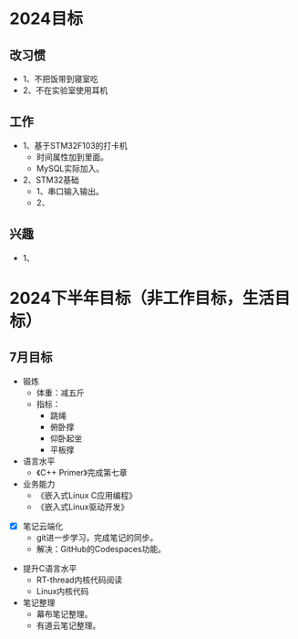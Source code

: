 # 2024目标
## 改习惯
- 1、不把饭带到寝室吃
- 2、不在实验室使用耳机
## 工作
- 1、基于STM32F103的打卡机
  - 时间属性加到里面。
  - MySQL实际加入。
- 2、STM32基础
  - 1、串口输入输出。
  - 2、
## 兴趣
- 1、

# 2024下半年目标（非工作目标，生活目标）

## 7月目标
- 锻炼
  - 体重：减五斤
  - 指标：
    - 跳绳
    - 俯卧撑
    - 仰卧起坐
    - 平板撑
- 语言水平
  - 《C++ Primer》完成第七章
- 业务能力
  - 《嵌入式Linux C应用编程》
  - 《嵌入式Linux驱动开发》
- [x] 笔记云端化
  - git进一步学习，完成笔记的同步。
  - 解决：GitHub的Codespaces功能。
- 提升C语言水平
  - RT-thread内核代码阅读
  - Linux内核代码
- 笔记整理
  - 幕布笔记整理。
  - 有道云笔记整理。
